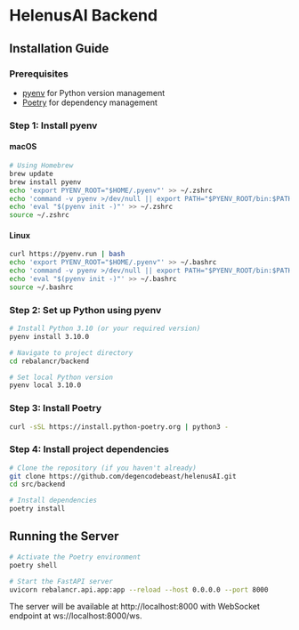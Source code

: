 # HelenusAI Backend

## Installation Guide

### Prerequisites
- [pyenv](https://github.com/pyenv/pyenv) for Python version management
- [Poetry](https://python-poetry.org/docs/) for dependency management

### Step 1: Install pyenv

#### macOS
```bash
# Using Homebrew
brew update
brew install pyenv
echo 'export PYENV_ROOT="$HOME/.pyenv"' >> ~/.zshrc
echo 'command -v pyenv >/dev/null || export PATH="$PYENV_ROOT/bin:$PATH"' >> ~/.zshrc
echo 'eval "$(pyenv init -)"' >> ~/.zshrc
source ~/.zshrc
```

#### Linux
```bash
curl https://pyenv.run | bash
echo 'export PYENV_ROOT="$HOME/.pyenv"' >> ~/.bashrc
echo 'command -v pyenv >/dev/null || export PATH="$PYENV_ROOT/bin:$PATH"' >> ~/.bashrc
echo 'eval "$(pyenv init -)"' >> ~/.bashrc
source ~/.bashrc
```

### Step 2: Set up Python using pyenv
```bash
# Install Python 3.10 (or your required version)
pyenv install 3.10.0

# Navigate to project directory
cd rebalancr/backend

# Set local Python version
pyenv local 3.10.0
```

### Step 3: Install Poetry
```bash
curl -sSL https://install.python-poetry.org | python3 -
```

### Step 4: Install project dependencies
```bash
# Clone the repository (if you haven't already)
git clone https://github.com/degencodebeast/helenusAI.git
cd src/backend

# Install dependencies
poetry install
```

## Running the Server

```bash
# Activate the Poetry environment
poetry shell

# Start the FastAPI server
uvicorn rebalancr.api.app:app --reload --host 0.0.0.0 --port 8000
```

The server will be available at http://localhost:8000 with WebSocket endpoint at ws://localhost:8000/ws.
